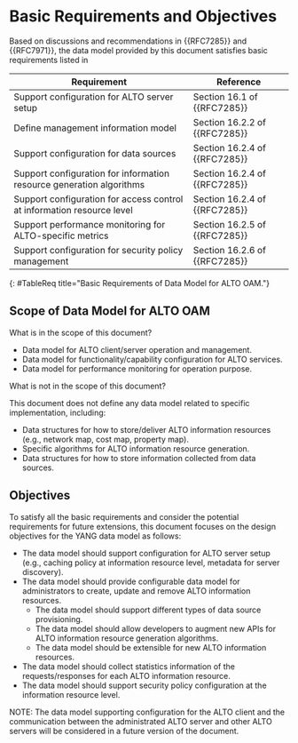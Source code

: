 # Basic Requirements and Objectives

Based on discussions and recommendations in {{RFC7285}} and {{RFC7971}}, the
data model provided by this document satisfies basic requirements listed in [](#TableReq)

| Requirement                                                            | Reference                     |
| ---------------------------------------------------------------------- | ----------------------------- |
| Support configuration for ALTO server setup                            | Section 16.1 of {{RFC7285}}   |
| Define management information model                                    | Section 16.2.2 of {{RFC7285}} |
| Support configuration for data sources                                 | Section 16.2.4 of {{RFC7285}} |
| Support configuration for information resource generation algorithms   | Section 16.2.4 of {{RFC7285}} |
| Support configuration for access control at information resource level | Section 16.2.4 of {{RFC7285}} |
| Support performance monitoring for ALTO-specific metrics               | Section 16.2.5 of {{RFC7285}} |
| Support configuration for security policy management                   | Section 16.2.6 of {{RFC7285}} |
{: #TableReq title="Basic Requirements of Data Model for ALTO OAM."}

## Scope of Data Model for ALTO OAM

What is in the scope of this document?

- Data model for ALTO client/server operation and management.
- Data model for functionality/capability configuration for ALTO services.
- Data model for performance monitoring for operation purpose.

What is not in the scope of this document?

This document does not define any data model related to specific
implementation, including:

- Data structures for how to store/deliver ALTO information resources (e.g.,
  network map, cost map, property map).
- Specific algorithms for ALTO information resource generation.
- Data structures for how to store information collected from data sources.

## Objectives

To satisfy all the basic requirements and consider the potential requirements
for future extensions, this document focuses on the design objectives for the
YANG data model as follows:

- The data model should support configuration for ALTO server setup (e.g.,
  caching policy at information resource level, metadata for server discovery).
- The data model should provide configurable data model for administrators to
  create, update and remove ALTO information resources.
    - The data model should support different types of data source
      provisioning.
    - The data model should allow developers to augment new APIs for ALTO
      information resource generation algorithms.
    - The data model should be extensible for new ALTO information resources.
- The data model should collect statistics information of the
  requests/responses for each ALTO information resource.
- The data model should support security policy configuration at the
  information resource level.


<!--
- The data model should provide intent-based interfaces for administrators to
  create, update and remove ALTO information resources.
  - The data model should be extensible for new ALTO information resources.
  - The data model should allow developers to augment new APIs for ALTO
    information resource generation.
- The data model should support configuration for ALTO server discovery.
- The data model should support access control at the information resource level.
- The data model should collect statistics information of the requests to each
  ALTO information resource.
-->

NOTE: The data model supporting configuration for the ALTO client and the
communication between the administrated ALTO server and other ALTO servers will
be considered in a future version of the document.

<!-- End of sections -->
